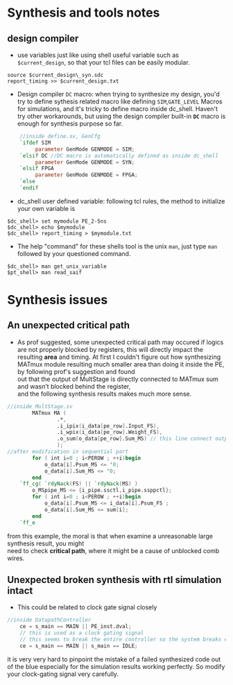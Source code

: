 # Synthesis and tools notes
## design compiler
* use variables just like using shell
useful variable such as `$current_design`, so that your tcl files can be easily modular.
```shell
source $current_design\_syn.sdc
report_timing >> $current_design.txt
```
* Design compiler `DC` macro: when trying to synthesize my design, you'd try to define sythesis related macro like defining `SIM`,`GATE_LEVEL` 
Macros for simulations, and it's tricky to define macro inside dc_shell. Haven't try other workarounds, but using 
the design compiler built-in **`DC`** macro is enough for synthesis purpose so far.
```verilog
    //inside define.sv, GenCfg
    `ifdef SIM                                
         parameter GenMode GENMODE = SIM;      
    `elsif DC //DC macro is automatically defined as inside dc_shell         
         parameter GenMode GENMODE = SYN;      
    `elsif FPGA                               
         parameter GenMode GENMODE = FPGA;     
    `else
    `endif
```
* dc_shell user defined variable: following tcl rules, the method to initialize your own variable is
```shell
$dc_shell> set mymodule PE_2-5ns 
$dc_shell> echo $mymodule
$dc_shell> report_timing > $mymodule.txt
```
* The help "command" for these shells tool is the unix `man`, just type `man` followed by your questioned command.
```shell
$dc_shell> man get_unix_variable
$pt_shell> man read_saif
```
# Synthesis issues
## An unexpected critical path
* As prof suggested, some unexpected critical path may occured if logics are not properly blocked by registers,
this will directly impact the resulting **area** and timing. At first I couldn't figure out how synthesizing  
MATmux module resulting much smaller area than doing it inside the PE, by following prof's suggestion and found  
out that the output of MultStage is directly connected to MATmux sum and wasn't blocked behind the register,  
and the following synthesis results makes much more sense.
```verilog
//inside MultStage.sv
        MATmux MA (                                             
                .*,                                                     
                .i_ipix(i_data[pe_row].Input_FS),                               
                .i_wpix(i_data[pe_row].Weight_FS),                              
                .o_sum(o_data[pe_row].Sum_MS) // this line connect output directly to comb circuit                                   
                );             
//after modification in sequential part
        for ( int i=0 ; i<PEROW ; ++i)begin
            o_data[i].Psum_MS <= '0;
            o_data[i].Sum_MS <= '0;
        end
    `ff_cg( `rdyNack(FS) || `rdyNack(MS) )
        o_MSpipe_MS <= {i_pipe.ssctl,i_pipe.ssppctl};
        for ( int i=0 ; i<PEROW ; ++i)begin
            o_data[i].Psum_MS <= i_data[i].Psum_FS ;
            o_data[i].Sum_MS <= sum[i];
        end
    `ff_e
``` 
from this example, the moral is that when examine a unreasonable large synthesis result, you might  
need to check **critical path**, where it might be a cause of unblocked comb wires.
## Unexpected broken synthesis with rtl simulation intact
* This could be related to clock gate signal closely
```verilog
//inside DatapathController
    ce = s_main == MAIN || PE_inst.dval;
    // this is used as a clock gating signal
    // this seems to break the entire controller so the system breaks entirely
    ce = s_main == MAIN || s_main == IDLE;
```
it is very very hard to pinpoint the mistake of a failed synthesized code out of the blue especially for the simulation results working perfectly. So modify your clock-gating signal very carefully.

